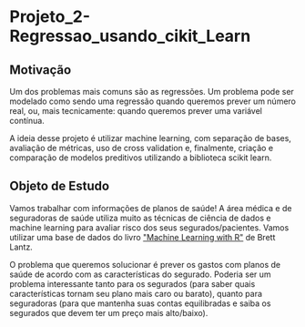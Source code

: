 # Projeto_2-Regressao_usando_cikit_Learn

## <a> Motivação </a>

Um dos problemas mais comuns são as regressões. Um problema pode ser modelado como sendo uma regressão quando queremos prever um número real, ou, mais tecnicamente: quando queremos prever uma variável contínua.

A ideia desse projeto é utilizar machine learning, com separação de bases, avaliação de métricas, uso de cross validation e, finalmente, criação e comparação de modelos preditivos utilizando a biblioteca scikit learn.


## <a> Objeto de Estudo </a>

Vamos trabalhar com informações de planos de saúde! A área médica e de seguradoras de saúde utiliza muito as técnicas de ciência de dados e machine learning para avaliar risco dos seus segurados/pacientes. Vamos utilizar uma base de dados do livro ["Machine Learning with R"](https://www.packtpub.com/big-data-and-business-intelligence/machine-learning-r) de Brett Lantz.

O problema que queremos solucionar é prever os gastos com planos de saúde de acordo com as características do segurado. Poderia ser um problema interessante tanto para os segurados (para saber quais características tornam seu plano mais caro ou barato), quanto para seguradoras (para que mantenha suas contas equilibradas e saiba os segurados que devem ter um preço mais alto/baixo).
